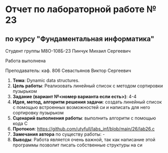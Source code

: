 # Отчет по лабораторной работе № 23
## по курсу "Фундаментальная информатика"

Студент группы М8О-108Б-23 Пинчук Михаил Сергеевич

Работа выполнена 

Преподаватель: каф. 806 Севастьянов Виктор Сергеевич

1. **Тема**: Dynamic data structures.
2. **Цель работы**: Реализовать линейный список с методом сортировки пузырьком
3. **Задание (вариант №<номер варианта если есть>)**: 4-4
4. **Идея, метод, алгоритм решения задачи**: создать линейный список с помощью встроенных возможностей си и написать для него сортировку пузырьком
5. **Сценарий выполнения работы**: выполнить алгоритм с помощью кода С
6. **Протокол**: https://github.com/utyfull/labs_inf/blob/main/26/lab26.c
7. **Замечания автора** по существу работы: -
8. **Выводы**: Работа является очень важной, так как написание этой программы позволит писать собственные структуры на си
